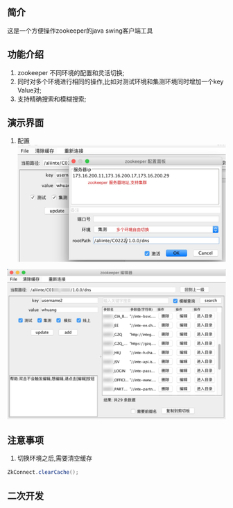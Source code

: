 ## 简介
这是一个方便操作zookeeper的java swing客户端工具

## 功能介绍
1. zookeeper 不同环境的配置和灵活切换;
2. 同时对多个环境进行相同的操作,比如对测试环境和集测环境同时增加一个key Value对;
3. 支持精确搜索和模糊搜索;

## 演示界面
1. 配置
![配置](./md/2018-05-19_12-35-07.jpg)

![主界面](./md/2018-05-19_12-37-40.jpg)


## 注意事项
1. 切换环境之后,需要清空缓存

```java
ZkConnect.clearCache();
```

## 二次开发